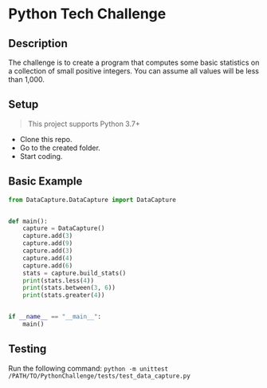 # Python Tech Challenge

## Description
The challenge is to create a program that computes some basic statistics on a collection of small positive integers. You can assume all values will be less than 1,000.

## Setup

> This project supports Python 3.7+

* Clone this repo.
* Go to the created folder.
* Start coding.

## Basic Example
```python
from DataCapture.DataCapture import DataCapture


def main():
    capture = DataCapture()
    capture.add(3)
    capture.add(9)
    capture.add(3)
    capture.add(4)
    capture.add(6)
    stats = capture.build_stats()
    print(stats.less(4))
    print(stats.between(3, 6))
    print(stats.greater(4))


if __name__ == "__main__":
    main()
```


## Testing

Run the following command: `python -m unittest /PATH/TO/PythonChallenge/tests/test_data_capture.py`